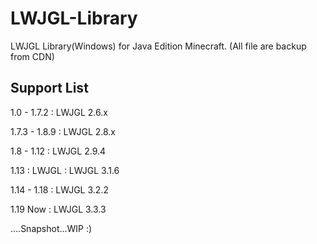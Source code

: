 # LWJGL-Library
LWJGL Library(Windows) for Java Edition Minecraft.
(All file are backup from CDN)

## Support List
1.0 - 1.7.2 : LWJGL 2.6.x

1.7.3 - 1.8.9 : LWJGL 2.8.x

1.8 - 1.12 : LWJGL 2.9.4

1.13 : LWJGL : LWJGL 3.1.6

1.14 - 1.18 : LWJGL 3.2.2

1.19 Now : LWJGL 3.3.3

....Snapshot...WIP :)
